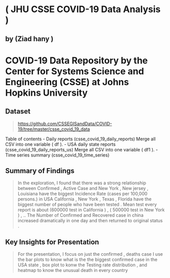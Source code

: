 # ( JHU CSSE COVID-19 Data Analysis )
## by (Ziad hany )
# COVID-19 Data Repository by the Center for Systems Science and Engineering (CSSE) at Johns Hopkins University

## Dataset

> https://github.com/CSSEGISandData/COVID-19/tree/master/csse_covid_19_data

Table of contents
    - Daily reports (csse_covid_19_daily_reports) Merge all CSV into one variable ( df ).
    - USA daily state reports (csse_covid_19_daily_reports_us) Merge all CSV into one variable ( df1 ).
    - Time series summary (csse_covid_19_time_series) 

## Summary of Findings

> In the exploration, I found that there was a strong relationship between Confirmed , Active Case and 
New York  , New jersey , Louisiana  have the biggest Incidence Rate (cases per 100,000 persons.) in USA
California , New York , Texas  , Florida   have the biggest  number of people who have been tested . 
Mean test every report is about  (600000 test in California ) , (  500000 test in New York ) , ..
The Number of Confirmed and Recovered case in china increased dramatically in one day and then returned to original status . 

## Key Insights for Presentation

> For the presentation, I focus on just the confirmed , deaths  case 
I use the bar plots to know what is the the biggest  confirmed case in the USA state 
, box plot to konw the Testing rate distribution , and heatmap to know the unusual death in every country
